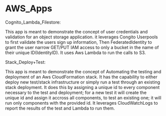 # AWS_Apps


Cognito_Lambda_Filestore:

This app is meant to demonstrate the concept of user credentials and validation for an object storage application.
it leverages Congito Userpools to first validate the users sign up information, Then FederatedIdentity to grant the user 
narrow GET/PUT IAM access to only a bucket in the name of their unique ID(IdentityID). It uses Aws Lambda to run the 
calls to S3.




Stack_Deploy+Test:

This app is meant to demonstrate the concept of Automating the testing and deployment of an Aws CloudFormation stack.
It has the capability to either deploy new test/stack infrastructure or simply run a test through an existing stack
deployment. It does this by assigning a unique id to every component necessary to the test and deployment; for a new test
it will create the unique id and assign it accross all components, to test an existing one; it will run only components
with the provided id. It leverages CloudWatchLogs to report the results of the test and Lambda to run them.

